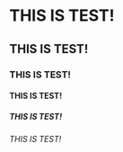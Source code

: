 # THIS IS TEST!
## THIS IS TEST!
### THIS IS TEST!
#### THIS IS TEST!
##### THIS IS TEST!
###### THIS IS TEST!
